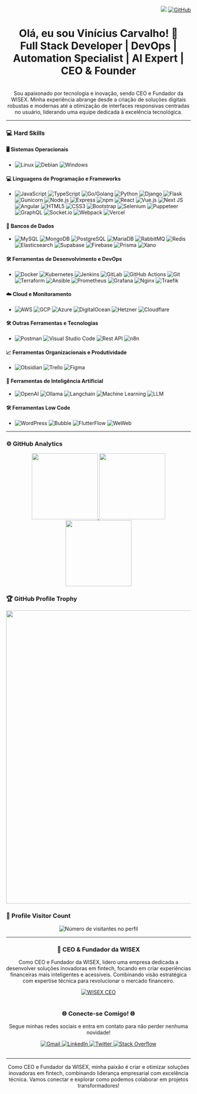 <div align="right">
  
![](https://komarev.com/ghpvc/?username=viniciuscarvalho&color=006bed)
[![GitHub](https://img.shields.io/github/followers/viniciuscarvalho?label=follow&style=social)](https://github.com/viniciuscarvalho)
</div>
<div align="center">
  
# Olá, eu sou Vinícius Carvalho! 👋 <br> Full Stack Developer | DevOps | Automation Specialist | AI Expert | CEO & Founder
<br>
Sou apaixonado por tecnologia e inovação, sendo CEO e Fundador da WISEX. Minha experiência abrange desde a criação de soluções digitais robustas e modernas até a otimização de interfaces responsivas centradas no usuário, liderando uma equipe dedicada à excelência tecnológica.
</div>

---

### 💻 Hard Skills

#### 🖥️ Sistemas Operacionais
- ![Linux](https://img.shields.io/badge/-Linux-333333?style=plastic&logo=linux) ![Debian](https://img.shields.io/badge/-Debian-333333?style=plastic&logo=debian) ![Windows](https://img.shields.io/badge/-Windows-333333?style=plastic&logo=windows)

#### 💻 Linguagens de Programação e Frameworks
- ![JavaScript](https://img.shields.io/badge/-JavaScript-333333?style=plastic&logo=javascript) ![TypeScript](https://img.shields.io/badge/-TypeScript-333333?style=plastic&logo=typescript) ![Go/Golang](https://img.shields.io/badge/-Go/Golang-333333?style=plastic&logo=go) ![Python](https://img.shields.io/badge/Python-333333?style=plastic&logo=python) ![Django](https://img.shields.io/badge/-Django-333333?style=plastic&logo=django) ![Flask](https://img.shields.io/badge/-Flask-333333?style=plastic&logo=flask) ![Gunicorn](https://img.shields.io/badge/-Gunicorn-333333?style=plastic&logo=gunicorn) ![Node.js](https://img.shields.io/badge/-Node.js-333333?style=plastic&logo=node.js) ![Express](https://img.shields.io/badge/-Express-333333?style=plastic&logo=express) ![npm](https://img.shields.io/badge/-npm-333333?style=plastic&logo=npm) ![React](https://img.shields.io/badge/-React-333333?style=plastic&logo=react) ![Vue.js](https://img.shields.io/badge/-Vue.js-333333?style=plastic&logo=vue.js) ![Next JS](https://img.shields.io/badge/-Next_JS-333333?style=plastic&logo=next.js) ![Angular](https://img.shields.io/badge/-Angular-333333?style=plastic&logo=angular) ![HTML5](https://img.shields.io/badge/-HTML5-333333?style=plastic&logo=HTML5) ![CSS3](https://img.shields.io/badge/-CSS3-333333?style=plastic&logo=CSS3&logoColor=1572B6) ![Bootstrap](https://img.shields.io/badge/-Bootstrap-333333?style=plastic&logo=bootstrap) ![Selenium](https://img.shields.io/badge/-Selenium-333333?style=plastic&logo=selenium) ![Puppeteer](https://img.shields.io/badge/-Puppeteer-333333?style=plastic&logo=puppeteer) ![GraphQL](https://img.shields.io/badge/-GraphQL-333333?style=plastic&logo=graphql) ![Socket.io](https://img.shields.io/badge/-Socket.io-333333?style=plastic&logo=socket.io) ![Webpack](https://img.shields.io/badge/-Webpack-333333?style=plastic&logo=webpack) ![Vercel](https://img.shields.io/badge/-Vercel-333333?style=plastic&logo=vercel)

#### 💾 Bancos de Dados
- ![MySQL](https://img.shields.io/badge/-MySQL-333333?style=plastic&logo=mysql) ![MongoDB](https://img.shields.io/badge/-MongoDB-333333?style=plastic&logo=mongodb) ![PostgreSQL](https://img.shields.io/badge/-PostgreSQL-333333?style=plastic&logo=postgresql) ![MariaDB](https://img.shields.io/badge/-MariaDB-333333?style=plastic&logo=mariadb) ![RabbitMQ](https://img.shields.io/badge/-RabbitMQ-333333?style=plastic&logo=rabbitmq) ![Redis](https://img.shields.io/badge/-Redis-333333?style=plastic&logo=redis) ![Elasticsearch](https://img.shields.io/badge/-Elasticsearch-333333?style=plastic&logo=elasticsearch) ![Supabase](https://img.shields.io/badge/-Supabase-333333?style=plastic&logo=supabase) ![Firebase](https://img.shields.io/badge/-Firebase-333333?style=plastic&logo=firebase) ![Prisma](https://img.shields.io/badge/-Prisma-333333?style=plastic&logo=prisma) ![Xano](https://img.shields.io/badge/-Xano-333333?style=plastic&logo=xano-io)

#### 🛠️ Ferramentas de Desenvolvimento e DevOps
- ![Docker](https://img.shields.io/badge/-Docker-333333?style=plastic&logo=docker) ![Kubernetes](https://img.shields.io/badge/-Kubernetes-333333?style=plastic&logo=kubernetes) ![Jenkins](https://img.shields.io/badge/-Jenkins-333333?style=plastic&logo=jenkins) ![GitLab](https://img.shields.io/badge/-GitLab-333333?style=plastic&logo=gitlab) ![GitHub Actions](https://img.shields.io/badge/-GitHub_Actions-333333?style=plastic&logo=github-actions) ![Git](https://img.shields.io/badge/-Git-333333?style=plastic&logo=git) ![Terraform](https://img.shields.io/badge/-Terraform-333333?style=plastic&logo=terraform) ![Ansible](https://img.shields.io/badge/-Ansible-333333?style=plastic&logo=ansible) ![Prometheus](https://img.shields.io/badge/-Prometheus-333333?style=plastic&logo=prometheus) ![Grafana](https://img.shields.io/badge/-Grafana-333333?style=plastic&logo=grafana) ![Nginx](https://img.shields.io/badge/-Nginx-333333?style=plastic&logo=nginx) ![Traefik](https://img.shields.io/badge/-Traefik-333333?style=plastic&logo=traefik)

#### ☁️ Cloud e Monitoramento
- ![AWS](https://img.shields.io/badge/-AWS-333333?style=plastic&logo=amazon-aws) ![GCP](https://img.shields.io/badge/-GCP-333333?style=plastic&logo=google-cloud) ![Azure](https://img.shields.io/badge/-Azure-333333?style=plastic&logo=microsoft-azure) ![DigitalOcean](https://img.shields.io/badge/-DigitalOcean-333333?style=plastic&logo=digitalocean) ![Hetzner](https://img.shields.io/badge/-Hetzner-333333?style=plastic&logo=hetzner) ![Cloudflare](https://img.shields.io/badge/-Cloudflare-333333?style=plastic&logo=cloudflare)

#### 🛠 Outras Ferramentas e Tecnologias
- ![Postman](https://img.shields.io/badge/-Postman-333333?style=plastic&logo=postman) ![Visual Studio Code](https://img.shields.io/badge/-VSCode-333333?style=plastic&logo=visual-studio-code) ![Rest API](https://img.shields.io/badge/-Rest_API-333333?style=plastic) ![n8n](https://img.shields.io/badge/-n8n-333333?style=plastic)

#### 📈 Ferramentas Organizacionais e Produtividade
- ![Obsidian](https://img.shields.io/badge/-Obsidian-333333?style=plastic&logo=obsidian) ![Trello](https://img.shields.io/badge/-Trello-333333?style=plastic&logo=trello) ![Figma](https://img.shields.io/badge/-Figma-333333?style=plastic&logo=figma)

#### 🤖 Ferramentas de Inteligência Artificial
- ![OpenAI](https://img.shields.io/badge/-OpenAI-333333?style=plastic&logo=openai) ![Ollama](https://img.shields.io/badge/-Ollama-333333?style=plastic&logo=ollama) ![Langchain](https://img.shields.io/badge/-Langchain-333333?style=plastic&logo=langchain) ![Machine Learning](https://img.shields.io/badge/-Machine_Learning-333333?style=plastic&logo=tensorflow) ![LLM](https://img.shields.io/badge/-LLM-333333?style=plastic&logo=openai)

#### 🛠️ Ferramentas Low Code
- ![WordPress](https://img.shields.io/badge/-WordPress-333333?style=plastic&logo=wordpress) ![Bubble](https://img.shields.io/badge/-Bubble-333333?style=plastic&logo=bubble) ![FlutterFlow](https://img.shields.io/badge/-FlutterFlow-333333?style=plastic&logo=flutter) ![WeWeb](https://img.shields.io/badge/-WeWeb-333333?style=plastic&logo=weweb)

---
### ⚙️ GitHub Analytics

<div align="center">
  <a href="https://github.com/viniciuscarvalho" title="Perfil do Vinícius">
    <img height="180em" src="https://github-readme-stats.vercel.app/api?username=viniciuscarvalho&theme=dark&show_icons=true&hide_border=true" />
    <img height="180em" src="https://github-readme-stats.vercel.app/api/top-langs/?username=viniciuscarvalho&layout=compact&theme=dark&hide_border=true" />
    <img height="180em" src="https://github-readme-streak-stats.herokuapp.com/?user=viniciuscarvalho&theme=dark&hide_border=true" />
  </a>
</div>

### 🏆 GitHub Profile Trophy

<p align="center">
  <img width="800" src="https://github-profile-trophy.vercel.app/?username=viniciuscarvalho&column=8&theme=darkhub&no-frame=true&no-bg=true" />
</p>

### 📍 Profile Visitor Count

<p align="center">
  <img src="https://profile-counter.glitch.me/viniciuscarvalho/count.svg" alt="Número de visitantes no perfil" />
</p>

---

<div align="center">
  <h3>🚀 CEO & Fundador da WISEX</h3>
  <p>Como CEO e Fundador da WISEX, lidero uma empresa dedicada a desenvolver soluções inovadoras em fintech, focando em criar experiências financeiras mais inteligentes e acessíveis. Combinando visão estratégica com expertise técnica para revolucionar o mercado financeiro.</p>
  <a href="#">
    <img src="https://img.shields.io/badge/-WISEX_CEO-00C9A7?style=flat&logoColor=white" alt="WISEX CEO">
  </a>
</div>

<br>
<div align="center">
  <h3>🌐 Conecte-se Comigo! 🌐</h3>
  <p>Segue minhas redes sociais e entra em contato para não perder nenhuma novidade!</p>
  <a href="mailto:vinicius.carvalho.profissional@gmail.com">
    <img src="https://img.shields.io/badge/-Envie_um_Email-333333?style=flat-square&logo=Gmail&logoColor=white" alt="Gmail">
  </a>
  <a href="https://www.linkedin.com/in/viniciuscarvalho">
    <img src="https://img.shields.io/badge/-Conecte_se_no_LinkedIn-blue?style=flat-square&logo=Linkedin&logoColor=white" alt="LinkedIn">
  </a>
  <a href="https://twitter.com/viniciuscarvalho">
    <img src="https://img.shields.io/badge/-Siga_no_Twitter-1DA1F2?style=flat-square&logo=Twitter&logoColor=white" alt="Twitter">
  </a>
  <a href="https://stackoverflow.com/users/viniciuscarvalho">
    <img src="https://img.shields.io/badge/-Pergunte_no_Stack%20Overflow-FE7A16?style=flat-square&logo=Stack%20Overflow&logoColor=white" alt="Stack Overflow">
  </a>
</div>
<br>

---
<div align="center">
Como CEO e Fundador da WISEX, minha paixão é criar e otimizar soluções inovadoras em fintech, combinando liderança empresarial com excelência técnica. Vamos conectar e explorar como podemos colaborar em projetos transformadores!
</div>
